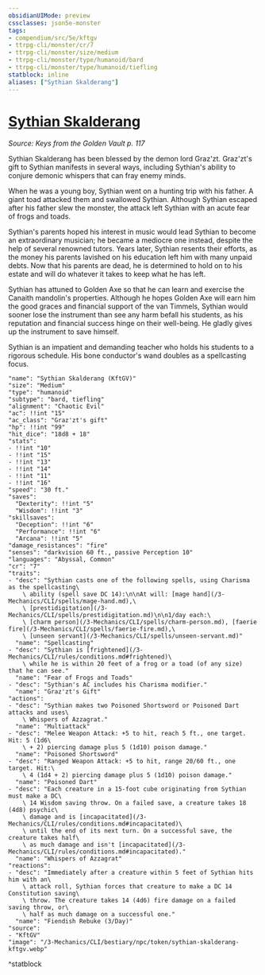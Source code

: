 ```yaml
---
obsidianUIMode: preview
cssclasses: json5e-monster
tags:
- compendium/src/5e/kftgv
- ttrpg-cli/monster/cr/7
- ttrpg-cli/monster/size/medium
- ttrpg-cli/monster/type/humanoid/bard
- ttrpg-cli/monster/type/humanoid/tiefling
statblock: inline
aliases: ["Sythian Skalderang"]
---
```

# [Sythian Skalderang](3-Mechanics\CLI\bestiary\npc/sythian-skalderang-kftgv.md)
*Source: Keys from the Golden Vault p. 117*  

Sythian Skalderang has been blessed by the demon lord Graz'zt. Graz'zt's gift to Sythian manifests in several ways, including Sythian's ability to conjure demonic whispers that can fray enemy minds.

When he was a young boy, Sythian went on a hunting trip with his father. A giant toad attacked them and swallowed Sythian. Although Sythian escaped after his father slew the monster, the attack left Sythian with an acute fear of frogs and toads.

Sythian's parents hoped his interest in music would lead Sythian to become an extraordinary musician; he became a mediocre one instead, despite the help of several renowned tutors. Years later, Sythian resents their efforts, as the money his parents lavished on his education left him with many unpaid debts. Now that his parents are dead, he is determined to hold on to his estate and will do whatever it takes to keep what he has left.

Sythian has attuned to Golden Axe so that he can learn and exercise the Canaith mandolin's properties. Although he hopes Golden Axe will earn him the good graces and financial support of the van Timmels, Sythian would sooner lose the instrument than see any harm befall his students, as his reputation and financial success hinge on their well-being. He gladly gives up the instrument to save himself.

Sythian is an impatient and demanding teacher who holds his students to a rigorous schedule. His bone conductor's wand doubles as a spellcasting focus.

```statblock
"name": "Sythian Skalderang (KftGV)"
"size": "Medium"
"type": "humanoid"
"subtype": "bard, tiefling"
"alignment": "Chaotic Evil"
"ac": !!int "15"
"ac_class": "Graz'zt's gift"
"hp": !!int "99"
"hit_dice": "18d8 + 18"
"stats":
- !!int "10"
- !!int "15"
- !!int "13"
- !!int "14"
- !!int "11"
- !!int "16"
"speed": "30 ft."
"saves":
  "Dexterity": !!int "5"
  "Wisdom": !!int "3"
"skillsaves":
  "Deception": !!int "6"
  "Performance": !!int "6"
  "Arcana": !!int "5"
"damage_resistances": "fire"
"senses": "darkvision 60 ft., passive Perception 10"
"languages": "Abyssal, Common"
"cr": "7"
"traits":
- "desc": "Sythian casts one of the following spells, using Charisma as the spellcasting\
    \ ability (spell save DC 14):\n\nAt will: [mage hand](/3-Mechanics/CLI/spells/mage-hand.md),\
    \ [prestidigitation](/3-Mechanics/CLI/spells/prestidigitation.md)\n\n1/day each:\
    \ [charm person](/3-Mechanics/CLI/spells/charm-person.md), [faerie fire](/3-Mechanics/CLI/spells/faerie-fire.md),\
    \ [unseen servant](/3-Mechanics/CLI/spells/unseen-servant.md)"
  "name": "Spellcasting"
- "desc": "Sythian is [frightened](/3-Mechanics/CLI/rules/conditions.md#frightened)\
    \ while he is within 20 feet of a frog or a toad (of any size) that he can see."
  "name": "Fear of Frogs and Toads"
- "desc": "Sythian's AC includes his Charisma modifier."
  "name": "Graz'zt's Gift"
"actions":
- "desc": "Sythian makes two Poisoned Shortsword or Poisoned Dart attacks and uses\
    \ Whispers of Azzagrat."
  "name": "Multiattack"
- "desc": "Melee Weapon Attack: +5 to hit, reach 5 ft., one target. Hit: 5 (1d6\
    \ + 2) piercing damage plus 5 (1d10) poison damage."
  "name": "Poisoned Shortsword"
- "desc": "Ranged Weapon Attack: +5 to hit, range 20/60 ft., one target. Hit:\
    \ 4 (1d4 + 2) piercing damage plus 5 (1d10) poison damage."
  "name": "Poisoned Dart"
- "desc": "Each creature in a 15-foot cube originating from Sythian must make a DC\
    \ 14 Wisdom saving throw. On a failed save, a creature takes 18 (4d8) psychic\
    \ damage and is [incapacitated](/3-Mechanics/CLI/rules/conditions.md#incapacitated)\
    \ until the end of its next turn. On a successful save, the creature takes half\
    \ as much damage and isn't [incapacitated](/3-Mechanics/CLI/rules/conditions.md#incapacitated)."
  "name": "Whispers of Azzagrat"
"reactions":
- "desc": "Immediately after a creature within 5 feet of Sythian hits him with an\
    \ attack roll, Sythian forces that creature to make a DC 14 Constitution saving\
    \ throw. The creature takes 14 (4d6) fire damage on a failed saving throw, or\
    \ half as much damage on a successful one."
  "name": "Fiendish Rebuke (3/Day)"
"source":
- "KftGV"
"image": "/3-Mechanics/CLI/bestiary/npc/token/sythian-skalderang-kftgv.webp"
```
^statblock